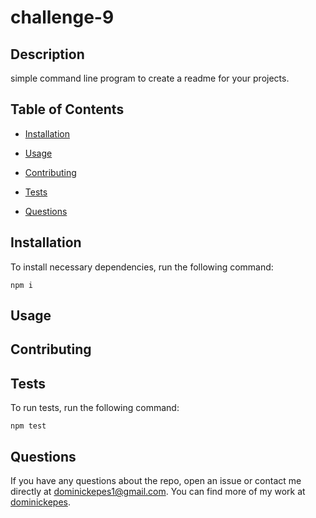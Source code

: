 # challenge-9


## Description

simple command line program to create a readme for your projects.

## Table of Contents 

* [Installation](#installation)

* [Usage](#usage)

* [Contributing](#contributing)

* [Tests](#tests)

* [Questions](#questions)

## Installation

To install necessary dependencies, run the following command:

```
npm i
```

## Usage




  
## Contributing



## Tests

To run tests, run the following command:

```
npm test
```

## Questions

If you have any questions about the repo, open an issue or contact me directly at dominickepes1@gmail.com. You can find more of my work at [dominickepes](https://github.com/dominickepes/).

